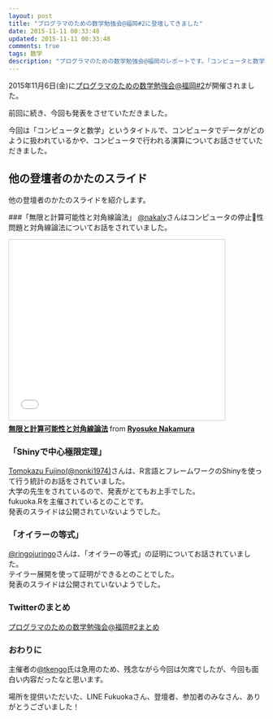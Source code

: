 ```yaml
---
layout: post
title: "プログラマのための数学勉強会@福岡#2に登壇してきました"
date: 2015-11-11 00:33:48
updated: 2015-11-11 00:33:48
comments: true
tags: 数学
description: "プログラマのための数学勉強会@福岡のレポートです。「コンピュータと数学」というタイトルで、コンピュータでデータがどのように扱われているかや、コンピュータで行われる演算についてお話させていただきました。"
---
```


2015年11月6日(金)に[プログラマのための数学勉強会@福岡#2](http://maths4pg-fuk.connpass.com/event/20293/)が開催されました。

前回に続き、今回も発表をさせていただきました。

今回は「コンピュータと数学」というタイトルで、コンピュータでデータがどのように扱われているかや、コンピュータで行われる演算についてお話させていただきました。  
<script async class="speakerdeck-embed" data-id="c5eef9bcfbf6468baaa7590f25032ced" data-ratio="1.33333333333333" src="//speakerdeck.com/assets/embed.js"></script>

## 他の登壇者のかたのスライド
他の登壇者のかたのスライドを紹介します。

###「無限と計算可能性と対角線論法」
[@nakaly](https://twitter.com/nakaly)さんはコンピュータの停止性問題と対角線論法についてお話をされていました。

<iframe src="//www.slideshare.net/slideshow/embed_code/key/Hvq9W16uN32mhY" width="425" height="355" frameborder="0" marginwidth="0" marginheight="0" scrolling="no" style="border:1px solid #CCC; border-width:1px; margin-bottom:5px; max-width: 100%;" allowfullscreen> </iframe> <div style="margin-bottom:5px"> <strong> <a href="//www.slideshare.net/RyosukeNakamura/ss-54821344" title="無限と計算可能性と対角線論法" target="_blank">無限と計算可能性と対角線論法</a> </strong> from <strong><a href="//www.slideshare.net/RyosukeNakamura" target="_blank">Ryosuke Nakamura</a></strong> </div>

### 「Shinyで中心極限定理」
[Tomokazu Fujino(@nonki1974)](https://twitter.com/nonki1974)さんは、R言語とフレームワークのShinyを使って行う統計のお話をされていました。  
大学の先生をされているので、発表がとてもお上手でした。  
fukuoka.Rを主催されているとのことです。  
発表のスライドは公開されていないようでした。

### 「オイラーの等式」
[@ringojuringo](https://twitter.com/ringojuringo)さんは、「オイラーの等式」の証明についてお話されていました。  
テイラー展開を使って証明ができるとのことでした。  
発表のスライドは公開されていないようでした。


### Twitterのまとめ
[プログラマのための数学勉強会@福岡#2まとめ](http://togetter.com/li/896545)

### おわりに
主催者の[@tkengo](https://twitter.com/tkengo/)氏は急用のため、残念ながら今回は欠席でしたが、今回も面白い内容だったなと思います。  

場所を提供いただいた、LINE Fukuokaさん、登壇者、参加者のみなさん、ありがとうございました！
